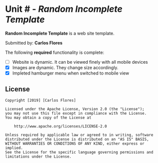 # Unit # - *Random Incomplete Template*

**Random Incomplete Template** is a web site template.

Submitted by: **Carlos Flores**

The following **required** functionality is complete:

* [ ] Website is dynamic. It can be viewed finely with all mobile devices
* [X] Images are dynamic. They change size accordingly.
* [X] Impleted hamburger menu when switched to mobile view

<!-- The following **optional** features are implemented:
* [ ] Added 
* [ ] UI animations
* [ ] Remembering the bill amount across app restarts (if <10mins)
* [ ] Using locale-specific currency and currency thousands separators.
* [ ] Making sure the keyboard is always visible and the bill amount is always the first responder. This way the user doesn't have to tap anywhere to use this app. Just launch the app and start typing. -->

## License

    Copyright [2019] [Carlos Flores]

    Licensed under the Apache License, Version 2.0 (the "License");
    you may not use this file except in compliance with the License.
    You may obtain a copy of the License at

        http://www.apache.org/licenses/LICENSE-2.0

    Unless required by applicable law or agreed to in writing, software
    distributed under the License is distributed on an "AS IS" BASIS,
    WITHOUT WARRANTIES OR CONDITIONS OF ANY KIND, either express or implied.
    See the License for the specific language governing permissions and
    limitations under the License.

